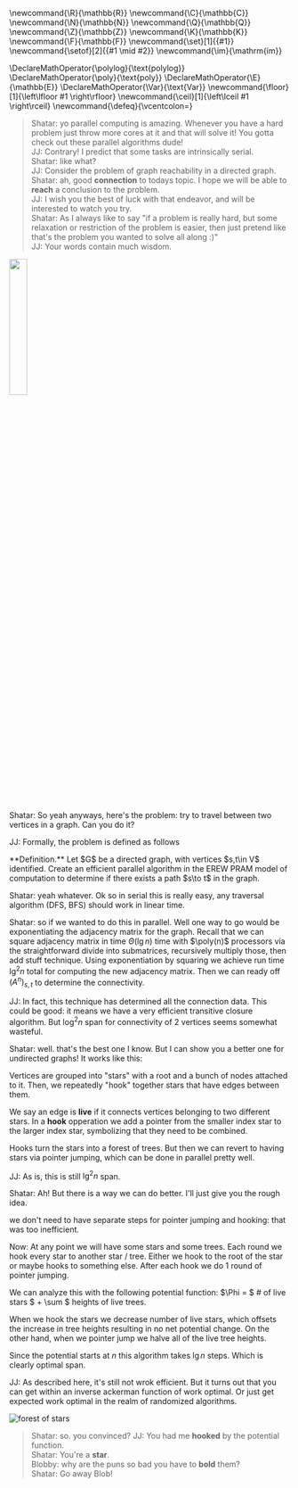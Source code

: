 \newcommand{\R}{\mathbb{R}}
\newcommand{\C}{\mathbb{C}}
\newcommand{\N}{\mathbb{N}}
\newcommand{\Q}{\mathbb{Q}}
\newcommand{\Z}{\mathbb{Z}}
\newcommand{\K}{\mathbb{K}}
\newcommand{\F}{\mathbb{F}}
\newcommand{\set}[1]{\{#1\}}
\newcommand{\setof}[2]{\{#1 \mid #2\}}
\newcommand{\im}{\mathrm{im}}

\DeclareMathOperator{\polylog}{\text{polylog}}
\DeclareMathOperator{\poly}{\text{poly}}
\DeclareMathOperator{\E}{\mathbb{E}}
\DeclareMathOperator{\Var}{\text{Var}}
\newcommand{\floor}[1]{\left\lfloor #1 \right\rfloor}
\newcommand{\ceil}[1]{\left\lceil #1 \right\rceil}
\newcommand{\defeq}{\vcentcolon=}


> Shatar: yo parallel computing is amazing. Whenever you have a
hard problem just throw more cores at it and that will solve it!
You gotta check out these parallel algorithms dude! \
> JJ: Contrary! I predict that some tasks are intrinsically serial. \
> Shatar: like what? \
> JJ: Consider the problem of graph reachability in a directed graph. \
> Shatar: ah, good **connection** to todays topic. I hope we will
be able to **reach** a conclusion to the problem. \
> JJ: I wish you the best of luck with that endeavor, and will be
interested to watch you try.  \
> Shatar: As I always like to say "if a problem is really hard,
but some relaxation or restriction of the problem is easier, then
just pretend like that's the problem you wanted to solve all
along :)" \
> JJ: Your words contain much wisdom. 

<img src='../../images/rat.png' width='25%'>

Shatar: 
So yeah anyways, here's the problem: try to travel between two
vertices in a graph. Can you do it?

JJ: Formally, the problem is defined as follows
<div class="defn envbox">**Definition.**
Let $G$ be a directed graph, with vertices $s,t\in V$ identified.
Create an efficient parallel algorithm in the EREW PRAM model of
computation to determine if there exists a path $s\to t$ in the
graph.
</div>

Shatar: yeah whatever. 
Ok so in serial this is really easy, any traversal algorithm
(DFS, BFS) should work in linear time.

Shatar: so if we wanted to do this in parallel. Well one way to
go would be exponentiating the adjacency matrix for the graph.
Recall that we can square adjacency matrix in time $\Theta(\lg
n)$ time with $\poly(n)$ processors via the straightforward
divide into submatrices, recursively multiply those, then add
stuff technique.
Using exponentiation by squaring we achieve run time $\lg^2 n$
total for computing the new adjacency matrix. 
Then we can ready off $(A^n)_{s,t}$ to determine the
connectivity.

JJ: In fact, this technique has determined all the connection
data. This could be good: it means we have a very efficient
transitive closure algorithm. But $\log^2 n$ span for
connectivity of $2$ vertices seems somewhat wasteful.

Shatar: well. that's the best one I know. But I can show you a
better one for undirected graphs! It works like this:

Vertices are grouped into "stars" with a root and a bunch of
nodes attached to it. Then, we repeatedly "hook" together stars
that have edges between them.

We say an edge is **live** if it connects vertices belonging to
two different stars. In a **hook** opperation we add a
pointer from the smaller index star to the larger index star,
symbolizing that they need to be combined.

Hooks turn the stars into a forest of trees. But then we can
revert to having stars via pointer jumping, which can be done in
parallel pretty well.

JJ: As is, this is still $\lg^2 n$ span. 

Shatar: Ah! But there is a way we can do better. I'll just give
you the rough idea.

we don't need to have separate steps for pointer jumping and
hooking: that was too inefficient.

Now: 
At any point we will have some stars and some trees.
Each round we hook every star to another star / tree. Either we
hook to the root of the star or maybe hooks to something else.
After each hook we do $1$ round of pointer jumping. 

We can analyze this with the following potential function:
$\Phi = $ # of live stars $ + \sum $ heights of live trees.

When we hook the stars we decrease number of live stars, which
offsets the increase in tree heights resulting in no net
potential change.
On the other hand, when we pointer jump we halve all of the live
tree heights.

Since the potential starts at $n$ this algorithm takes $\lg n$
steps. Which is clearly optimal span.

JJ: As described here, it's still not wrok efficient. But it
turns out that you can get within an inverse ackerman function of
work optimal. Or just get expected work optimal in the realm of
randomized algorithms. 

![forest of stars](src/images/stars_forest.png)

> Shatar: so. you convinced?
> JJ: You had me **hooked** by the potential function. \
> Shatar: You're a **star**. \
> Blobby: why are the puns so bad you have to **bold** them?\
> Shatar: Go away Blob!



